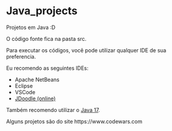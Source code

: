 # Java_projects
 <p>Projetos em Java :D</p>
<p>O código fonte fica na pasta src.</p>
<p>Para executar os códigos, você pode utilizar qualquer IDE de sua preferencia.</p>
<p>Eu recomendo as seguintes IDEs: </p>
<ul>
 <li>Apache NetBeans</li>
 <li>Eclipse</li>
 <li>VSCode</li>
 <li><a href="https://www.jdoodle.com/online-java-compiler/">JDoodle (online)</a></li>
</ul>
<p>Também recomendo utilizar o <a href="https://www.oracle.com/java/technologies/downloads/#java17">Java 17</a>.</p>
Alguns projetos são do site https://www.codewars.com
